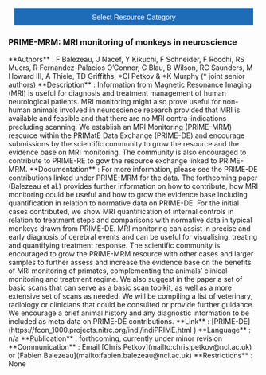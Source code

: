 <!-- This piece of code configures a dropdown button for resource categories. It should be present on every page where you want the button -->
<head><meta name="viewport" content="width=device-width, initial-scale=1"><style>
.dropbtn {background-color: #1e6bb8; color: white; padding: 16px; font-size: 1rem; border: none; cursor: pointer; width: 30rem}
.dropbtn:hover, .dropbtn:focus {background-color: #2980B9;}
.dropdown {position: relative; display: inline-block;}
.dropdown-content {display: none; position: absolute; background-color: #f1f1f1; min-width: 100%; overflow: auto; box-shadow: 0px 8px 16px 0px rgba(0,0,0,0.2); z-index: 1; text-align: center; font-size: 1rem;}
.dropdown-content a { color: black; padding: 12px 16px; text-decoration: none; display: block;}
.dropdown a:hover {background-color: #ddd;}
.show {display: block;}
.dropbtn + .dropbtn { margin-left: auto; }
@media screen and (min-width: 64em) { .dropbtn { max-width: 64rem; width: 40rem; padding: 0.75rem 1rem; } }
@media screen and (min-width: 42em) and (max-width: 64em) { .dropbtn { width: 30rem; padding: 0.6rem 0.9rem; font-size: 0.9rem; } }
@media screen and (max-width: 42em) { .dropbtn { display: block; width: 20rem; padding: 0.75rem; font-size: 0.9rem; }
.dropbtn + .dropbtn { margin-top: 1rem; margin-left: 0; } }
</style></head>
<!------------------------------------------------------------------------>

<!-- This is the actual button -->
<center><div class="dropdown">
  <button onclick="myFunction()" class="dropbtn">Select Resource Category</button>
  <div id="myDropdown" class="dropdown-content">
    <a href="https://prime-re.github.io/templates_and_atlases">Template/Atlas</a>
    <a href="https://prime-re.github.io/pipelines_general">General analysis</a>
    <a href="https://prime-re.github.io/pipelines_structural">Structural analysis</a>
    <a href="https://prime-re.github.io/pipelines_fmri">Functional analysis</a>
    <a href="https://prime-re.github.io/pipelines_diffusion">Diffusion analysis</a>
    <a href="https://prime-re.github.io/pipelines_cross-species">Cross-species analysis</a>
    <a href="https://prime-re.github.io/data_sharing">Data sharing</a>
    <a href="https://prime-re.github.io/software_packages">Software packages</a>
    <a href="https://prime-re.github.io/hardware">Hardware & protocols</a>
  </div>
</div></center>

<!-- This script handles the button dynamics -->
<script>
function myFunction() {document.getElementById("myDropdown").classList.toggle("show");}
window.onclick = function(event) {
  if (!event.target.matches('.dropbtn')) { var dropdowns = document.getElementsByClassName("dropdown-content"); var i;
    for (i = 0; i < dropdowns.length; i++) {var openDropdown = dropdowns[i]; if (openDropdown.classList.contains('show')) {openDropdown.classList.remove('show'); } } }
} 
</script>



<!-- Start normal content here -->

### PRIME-MRM: MRI monitoring of monkeys in neuroscience    
<div class="rw-ui-container" data-title="PRIME-MRM rating"></div>    
**Authors**         : F Balezeau, J Nacef, Y Kikuchi, F Schneider, F Rocchi, RS Muers, R Fernandez-Palacios O’Connor, C Blau, B Wilson, RC Saunders, M Howard III, A Thiele, TD Griffiths, *CI Petkov & *K Murphy (* joint senior authors)                                                                    
**Description**     : Information from Magnetic Resonance Imaging (MRI) is useful for diagnosis and treatment management of human neurological patients. MRI monitoring might also prove useful for non-human animals involved in neuroscience research provided that MRI is available and feasible and that there are no MRI contra-indications precluding scanning. We establish an MRI Monitoring (PRIME-MRM) resource within the PRIMatE Data Exchange (PRIME-DE) and encourage submissions by the scientific community to grow the resource and the evidence base on MRI monitoring. The community is also encouraged to contribute to PRIME-RE to gow the resource exchange linked to PRIME-MRM.      
**Documentation**   : For more information, please see the PRIME-DE contributions linked under PRIME-MRM for the data. The forthcoming paper (Balezeau et al.) provides further information on how to contribute, how MRI monitoring could be useful and how to grow the evidence base including quantification in relation to normative data on PRIME-DE. For the initial cases contributed, we show MRI quantification of internal controls in relation to treatment steps and comparisons with normative data in typical monkeys drawn from PRIME-DE. MRI monitoring can assist in precise and early diagnosis of cerebral events and can be useful for visualising, treating and quantifying treatment response. The scientific community is encouraged to grow the PRIME-MRM resource with other cases and larger samples to further assess and increase the evidence base on the benefits of MRI monitoring of primates, complementing the animals’ clinical monitoring and treatment regime. We also suggest in the paper a set of basic scans that can serve as a basic scan toolkit, as well as a more extensive set of scans as needed. We will be compiling a list of veterinary, radiology or clinicians that could be consulted or provide further guidance. We encourage a brief animal history and any diagnostic information to be included as meta data on PRIME-DE contributions.                                           
**Link**            : [PRIME-DE](https://fcon_1000.projects.nitrc.org/indi/indiPRIME.html )               
**Language**        : n/a                                                       
**Publication**     : forthcoming, currently under minor revision               
**Communication**   : Email [Chris Petkov](mailto:chris.petkov@ncl.ac.uk) or [Fabien Balezeau](mailto:fabien.balezeau@ncl.ac.uk)                                                  
**Restrictions**    : None    

